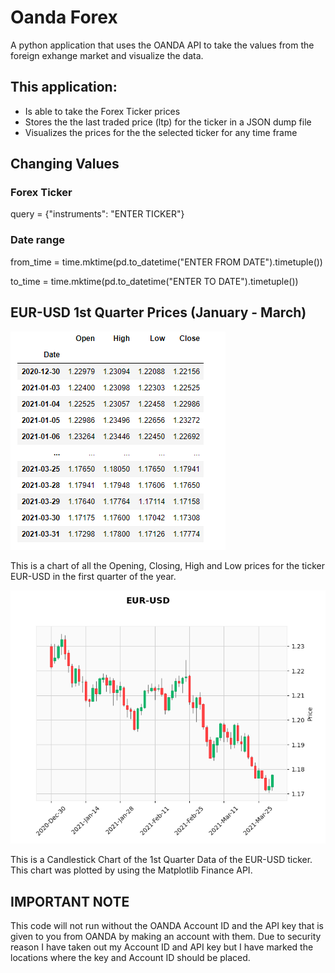 # Oanda Forex
A python application that uses the OANDA API to take the values from the foreign exhange market and visualize the data.



## This application:
  - Is able to take the Forex Ticker prices
  - Stores the the last traded price (ltp) for the ticker in a JSON dump file
  - Visualizes the prices for the the selected ticker for any time frame

## Changing Values
  ### Forex Ticker
  query = {\"instruments\": \"ENTER TICKER\"}
  ### Date range
  from_time = time.mktime(pd.to_datetime(\"ENTER FROM DATE\").timetuple())
  
  to_time = time.mktime(pd.to_datetime(\"ENTER TO DATE\").timetuple())

## EUR-USD 1st Quarter Prices (January - March)

![alt text](https://github.com/evarghese563/Oanda-Forex/blob/main/Images/prices.png?raw=true)

This is a chart of all the Opening, Closing, High and Low prices for the ticker EUR-USD in the first quarter of the year.


![alt text](https://github.com/evarghese563/Oanda-Forex/blob/main/Images/Candlestick.png?raw=true)

This is a Candlestick Chart of the 1st Quarter Data of the EUR-USD ticker. This chart was plotted by using the Matplotlib Finance API.

## IMPORTANT NOTE
This code will not run without the OANDA Account ID and the API key that is given to you from OANDA by making an account with them. Due to security reason I have taken out my Account ID and API key but I have marked the locations where the key and Account ID should be placed.
